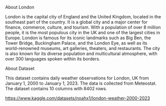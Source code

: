 About London

London is the capital city of England and the United Kingdom, located in the southeast part of the country. It is a global city and a major center for finance, commerce, culture, and tourism. With a population of over 8 million people, it is the most populous city in the UK and one of the largest cities in Europe. London is famous for its iconic landmarks such as Big Ben, the Tower Bridge, Buckingham Palace, and the London Eye, as well as its world-renowned museums, art galleries, theaters, and restaurants. The city is also known for its diverse population and multicultural atmosphere, with over 300 languages spoken within its borders.

About Dataset

This dataset contains daily weather observations for London, UK from January 1, 2000 to January 1, 2023. The data is collected from Meteostat. The dataset contains 10 columns with 8402 rows.

https://www.kaggle.com/datasets/noahx1/london-weather-2000-2023

